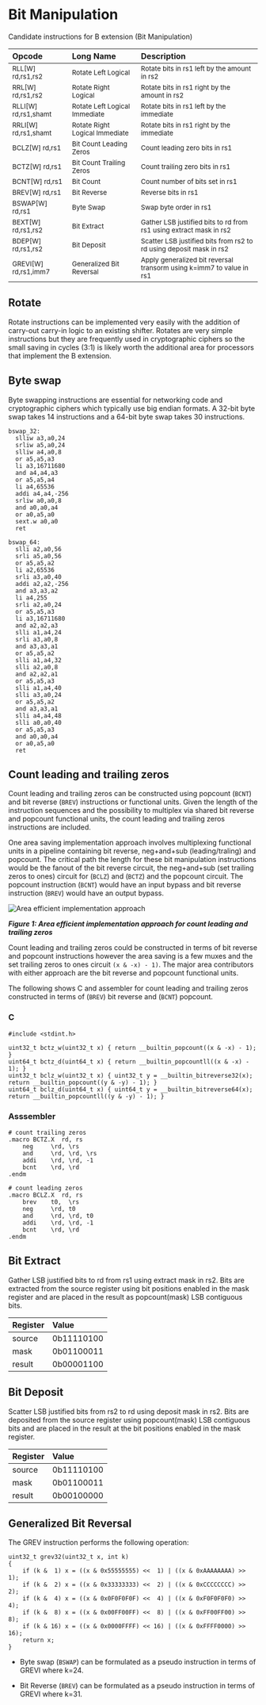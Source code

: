 Bit Manipulation
=====================

Candidate instructions for B extension (Bit Manipulation)

Opcode                          | Long Name                                 | Description
:----------                     | :-------------                            | :---------------
<sub>RLL[W] rd,rs1,rs2</sub>    | <sub>Rotate Left Logical</sub>            | <sub>Rotate bits in rs1 left by the amount in rs2</sub>
<sub>RRL[W] rd,rs1,rs2</sub>    | <sub>Rotate Right Logical</sub>           | <sub>Rotate bits in rs1 right by the amount in rs2</sub>
<sub>RLLI[W] rd,rs1,shamt</sub> | <sub>Rotate Left Logical Immediate</sub>  | <sub>Rotate bits in rs1 left by the immediate</sub>
<sub>RRLI[W] rd,rs1,shamt</sub> | <sub>Rotate Right Logical Immediate</sub> | <sub>Rotate bits in rs1 right by the immediate</sub>
<sub>BCLZ[W] rd,rs1</sub>       | <sub>Bit Count Leading Zeros</sub>        | <sub>Count leading zero bits in rs1</sub>
<sub>BCTZ[W] rd,rs1</sub>       | <sub>Bit Count Trailing Zeros</sub>       | <sub>Count trailing zero bits in rs1</sub>
<sub>BCNT[W] rd,rs1</sub>       | <sub>Bit Count</sub>                      | <sub>Count number of bits set in rs1</sub>
<sub>BREV[W] rd,rs1</sub>       | <sub>Bit Reverse</sub>                    | <sub>Reverse bits in rs1</sub>
<sub>BSWAP[W] rd,rs1</sub>      | <sub>Byte Swap</sub>                      | <sub>Swap byte order in rs1</sub>
<sub>BEXT[W] rd,rs1,rs2</sub>   | <sub>Bit Extract</sub>                    | <sub>Gather LSB justified bits to rd from rs1 using extract mask in rs2</sub>
<sub>BDEP[W] rd,rs1,rs2</sub>   | <sub>Bit Deposit</sub>                    | <sub>Scatter LSB justified bits from rs2 to rd using deposit mask in rs2</sub>
<sub>GREVI[W] rd,rs1,imm7</sub> | <sub>Generalized Bit Reversal</sub>       | <sub>Apply generalized bit reversal transorm using k=imm7 to value in rs1</sub>

## Rotate

Rotate instructions can be implemented very easily with the addition
of carry-out carry-in logic to an existing shifter. Rotates are very
simple instructions but they are frequently used in cryptographic
ciphers so the small saving in cycles (3:1) is likely worth the
additional area for processors that implement the B extension.

## Byte swap

Byte swapping instructions are essential for networking code
and cryptographic ciphers which typically use big endian formats.
A 32-bit byte swap takes 14 instructions and a 64-bit byte swap
takes 30 instructions.

```
bswap_32:
  slliw a3,a0,24
  srliw a5,a0,24
  slliw a4,a0,8
  or a5,a5,a3
  li a3,16711680
  and a4,a4,a3
  or a5,a5,a4
  li a4,65536
  addi a4,a4,-256
  srliw a0,a0,8
  and a0,a0,a4
  or a0,a5,a0
  sext.w a0,a0
  ret

bswap_64:
  slli a2,a0,56
  srli a5,a0,56
  or a5,a5,a2
  li a2,65536
  srli a3,a0,40
  addi a2,a2,-256
  and a3,a3,a2
  li a4,255
  srli a2,a0,24
  or a5,a5,a3
  li a3,16711680
  and a2,a2,a3
  slli a1,a4,24
  srli a3,a0,8
  and a3,a3,a1
  or a5,a5,a2
  slli a1,a4,32
  slli a2,a0,8
  and a2,a2,a1
  or a5,a5,a3
  slli a1,a4,40
  slli a3,a0,24
  or a5,a5,a2
  and a3,a3,a1
  slli a4,a4,48
  slli a0,a0,40
  or a5,a5,a3
  and a0,a0,a4
  or a0,a5,a0
  ret
```

## Count leading and trailing zeros

Count leading and trailing zeros can be constructed using popcount (`BCNT`)
and bit reverse (`BREV`) instructions or functional units. Given the length
of the instruction sequences and the possibility to multiplex via shared bit
reverse and popcount functional units, the count leading and trailing zeros
instructions are included.

One area saving implementation approach involves multiplexing functional units in
a pipeline containing bit reverse, neg+and+sub (leading/traling) and popcount.
The critical path the length for these bit manipulation instructions would be the
fanout of the bit reverse circuit, the neg+and+sub (set trailing zeros to ones)
circuit for (`BCLZ`) and (`BCTZ`) and the popcount circuit. The popcount instruction
(`BCNT`) would have an input bypass and bit reverse instruction (`BREV`) would have
an output bypass.

![Area efficient implementation approach](bitmanip.png)

_**Figure 1: Area efficient implementation approach for count leading and trailing zeros**_

Count leading and trailing zeros could be constructed in terms of bit reverse
and popcount instructions however the area saving is a few muxes and the set
trailing zeros to ones circuit `(x & -x) - 1)`. The major area contributors with
either approach are the bit reverse and popcount functional units.

The following shows C and assembler for count leading and trailing zeros
constructed in terms of (`BREV`) bit reverse and (`BCNT`) popcount.

### C
```
#include <stdint.h>

uint32_t bctz_w(uint32_t x) { return __builtin_popcount((x & -x) - 1); }
uint64_t bctz_d(uint64_t x) { return __builtin_popcountll((x & -x) - 1); }
uint32_t bclz_w(uint32_t x) { uint32_t y = __builtin_bitreverse32(x); return __builtin_popcount((y & -y) - 1); }
uint64_t bclz_d(uint64_t x) { uint64_t y = __builtin_bitreverse64(x); return __builtin_popcountll((y & -y) - 1); }
```

### Asssembler
```
# count trailing zeros
.macro BCTZ.X  rd, rs
	neg     \rd, \rs
	and     \rd, \rd, \rs
	addi    \rd, \rd, -1
	bcnt    \rd, \rd
.endm
```

```
# count leading zeros
.macro BCLZ.X  rd, rs
	brev    t0,  \rs
	neg     \rd, t0
	and     \rd, \rd, t0
	addi    \rd, \rd, -1
	bcnt    \rd, \rd
.endm
```

## Bit Extract

Gather LSB justified bits to rd from rs1 using extract mask in rs2.
Bits are extracted from the source register using bit positions
enabled in the mask register and are placed in the result as
popcount(mask) LSB contiguous bits.

Register | Value
:--      | :--
source   | 0b11110100
mask     | 0b01100011
result   | 0b00001100

## Bit Deposit

Scatter LSB justified bits from rs2 to rd using deposit mask in rs2.
Bits are deposited from the source register using popcount(mask)
LSB contiguous bits and are placed in the result at the bit positions
enabled in the mask register.

Register | Value
:--      | :--
source   | 0b11110100
mask     | 0b01100011
result   | 0b00100000

## Generalized Bit Reversal

The GREV instruction performs the following operation:

```
uint32_t grev32(uint32_t x, int k)
{
    if (k &  1) x = ((x & 0x55555555) <<  1) | ((x & 0xAAAAAAAA) >>  1);
    if (k &  2) x = ((x & 0x33333333) <<  2) | ((x & 0xCCCCCCCC) >>  2);
    if (k &  4) x = ((x & 0x0F0F0F0F) <<  4) | ((x & 0xF0F0F0F0) >>  4);
    if (k &  8) x = ((x & 0x00FF00FF) <<  8) | ((x & 0xFF00FF00) >>  8);
    if (k & 16) x = ((x & 0x0000FFFF) << 16) | ((x & 0xFFFF0000) >> 16);
    return x;
}
```

- Byte swap (`BSWAP`) can be formulated as a pseudo instruction in terms
  of GREVI where k=24.

- Bit Reverse (`BREV`) can be formulated as a pseudo instruction in terms
  of GREVI where k=31.
